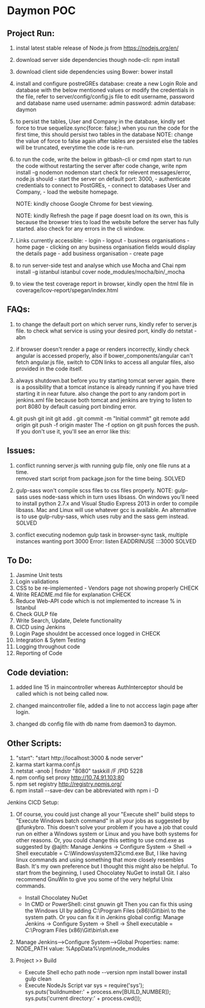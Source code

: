 # Daymon POC

Project Run:
------------

01. instal latest stable release of Node.js from https://nodejs.org/en/

02. download server side dependencies though node-cli:
	npm install

03. download client side dependencies using Bower:
	bower install

04. install and configure postreGREs database:
	create a new Login Role and database with the below mentioned values or modify the credentials in the file,
	refer to server/config/config.js file to edit username, password and database name used 
	username: admin
	password: admin
	database: daymon

05. to persist the tables, User and Company in the database,
	kindly set force to true 
	sequelize.sync{force: false;}
	when you run the code for the first time, this should persist two tables in the database
	NOTE: change the value of force to false again after tables are persisted else the tables will be truncated, everytime the code is re-run.

06. to run the code, write the below in gitbash-cli or cmd
	npm start
	to run the code without restarting the server after code change, write
	npm install -g nodemon
	nodemon start
	check for relevent messages/error, node.js should 
			- start the server on default port: 3000,
			- authenticate credentials to connect to PostGREs,
			- connect to databases User and Company, 
			- load the website homepage.

	NOTE: kindly choose Google Chrome for best viewing.

	NOTE: kindly Refresh the page if page doesnt load on its own, this is because the browser tries to load the website before the server has fully started. also check for any errors in the cli window.

08. Links currently accessible:
		- login
		- logout
		- business organisations - home page
			- clicking on any business organisation fields would display the details page
		- add business organisation - create page

08. to run server-side test and analyse which use Mocha and Chai
	npm install -g istanbul
	istanbul cover node_modules/mocha/bin/_mocha 

09. to view the test coverage report in browser, kindly open the html file in 
	coverage/lcov-report/spegan/index.html


FAQs:
-------

01. to change the default port on which server runs, kindly refer to server.js file.
	to check what service is using your desired port, kindly do 
	netstat -abn <port-number>

02. if browser doesn't render a page or renders incorrectly, kindly check angular is accessed properly, 
	also if bower_components/angular can't fetch angular.js file, switch to CDN links to access all angular files, also provided in the code itself.

03. always shutdown.bat before you try starting tomcat server again. there is a possibility that a tomcat instance is already 			running if you have tried starting it in near future.
	also change the port to any random port in jenkins.xml file because both tomcat and jenkins are trying to listen to port 8080 by default casuing port binding error.

04. git push
	git init
	git add .
	git commit -m "Initial commit"
	git remote add origin <project url>
	git push -f origin master
	The -f option on git push forces the push. If you don't use it, you'll see an error like this:


Issues:
-------

01. conflict running server.js with running gulp file, only one file runs at a time.			
	removed start script from package.json for the time being.
	SOLVED

02. gulp-sass won't compile scss files to css files properly.
	NOTE: gulp-sass uses node-sass which in turn uses libsass. On windows you’ll need to install python 2.7.x and Visual Studio Express 2013 in order to compile libsass. Mac and Linux will use whatever gcc is available.
	An alternative is to use gulp-ruby-sass, which uses ruby and the sass gem instead.
	SOLVED

03. conflict executing nodemon gulp task in browser-sync task, multiple instances wanting port 3000
	Error: listen EADDRINUSE :::3000
	SOLVED


To Do:
------

01. Jasmine Unit tests
02. Login validations
03. CSS to be re-implemented - Vendors page not showing properly			CHECK
04. Write README.md file for explanation									CHECK
05. Reduce Web-API code which is not implemented to increase % in Istanbul
06. Check GULP file
07. Write Search, Update, Delete functionality
08. CICD using Jenkins
09. Login Page shouldnt be accessed once logged in 							CHECK
10. Integration & Sytem Testing
11. Logging throughout code
12. Reporting of Code


Code deviation:
---------------

01. added line 15 in maincontroller whereas AuthInterceptor should be called which is not being called now.

02. changed maincontroller file, added a line to not acccess lagin page after login.

03. changed db config file with db name from daemon3 to daymon.


Other Scripts:
--------------

01. "start": "start http://localhost:3000 & node server"
02. karma start karma.conf.js
03. netstat -anob | findstr "8080"
	taskkill /F /PID 5228
04. npm config set proxy http://10.74.91.103:80
05. npm set registry http://registry.npmjs.org/
06. npm install --save-dev can be abbreviated with npm i -D

Jenkins CICD Setup:

01. Of course, you could just change all your "Execute shell" build steps to "Execute Windows batch command" in all your jobs as 		suggested by @funkybro. This doesn't solve your problem if you have a job that could run on either a Windows system or Linux and 	 you have both systems for other reasons. 
	Or, you could change this setting to use cmd.exe as suggested by @ajith: 
	Manage Jenkins -> Configure System -> Shell -> Shell executable = C:\Windows\system32\cmd.exe
	But, I like having linux commands and using something that more closely resembles Bash. It's my own preference but I thought this might also be helpful. To start from the beginning, I used Chocolatey NuGet to install Git. I also recommend GnuWin to give you some of the very helpful Unix commands.
	- Install Chocolatey NuGet
	- In CMD or PowerShell: cinst gnuwin git
	Then you can fix this using the Windows UI by adding C:\Program Files (x86)\Git\bin\ to the system path.
	Or you can fix it in Jenkins global config: Manage Jenkins -> Configure System -> Shell -> Shell executable = C:\Program Files (x86)\Git\bin\sh.exe

02. Manage Jenkins-->Configure System-->Global Properties:
	name: NODE_PATH
	value: %AppData%\npm\node_modules

03. Project >> Build 
	- Execute Shell
		echo path
		node --version
		npm install
		bower install
		gulp clean
	- Execute NodeJs Script
		var sys = require('sys');
		sys.puts('buildnumber:' + process.env[BUILD_NUMBER]);
		sys.puts('current directory:' + process.cwd());